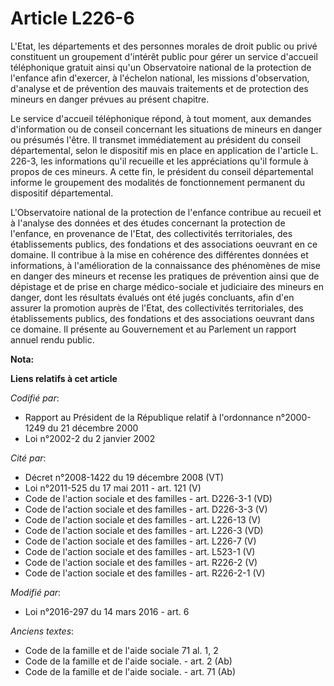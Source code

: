 # Article L226-6

L'Etat, les départements et des personnes morales de droit public ou privé constituent un groupement d'intérêt public pour
gérer un service d'accueil téléphonique gratuit ainsi qu'un Observatoire national de la protection de l'enfance afin
d'exercer, à l'échelon national, les missions d'observation, d'analyse et de prévention des mauvais traitements et de
protection des mineurs en danger prévues au présent chapitre. 

Le service d'accueil téléphonique répond, à tout moment, aux demandes d'information ou de conseil concernant les situations
de mineurs en danger ou présumés l'être. Il transmet immédiatement au président du conseil départemental, selon le dispositif
mis en place en application de l'article L. 226-3, les informations qu'il recueille et les appréciations qu'il formule à
propos de ces mineurs. A cette fin, le président du conseil départemental informe le groupement des modalités de
fonctionnement permanent du dispositif départemental. 

L'Observatoire national de la protection de l'enfance contribue au recueil et à l'analyse des données et des études
concernant la protection de l'enfance, en provenance de l'Etat, des collectivités territoriales, des établissements publics,
des fondations et des associations oeuvrant en ce domaine. Il contribue à la mise en cohérence des différentes données et
informations, à l'amélioration de la connaissance des phénomènes de mise en danger des mineurs et recense les pratiques de
prévention ainsi que de dépistage et de prise en charge médico-sociale et judiciaire des mineurs en danger, dont les
résultats évalués ont été jugés concluants, afin d'en assurer la promotion auprès de l'Etat, des collectivités territoriales,
des établissements publics, des fondations et des associations oeuvrant dans ce domaine. Il présente au Gouvernement et au
Parlement un rapport annuel rendu public.

**Nota:**



**Liens relatifs à cet article**

_Codifié par_:

  - Rapport au Président de la République relatif à l'ordonnance n°2000-1249 du 21 décembre 2000
  - Loi n°2002-2 du 2 janvier 2002

_Cité par_:

  - Décret n°2008-1422 du 19 décembre 2008 (VT)
  - Loi n°2011-525 du 17 mai 2011 - art. 121 (V)
  - Code de l'action sociale et des familles - art. D226-3-1 (VD)
  - Code de l'action sociale et des familles - art. D226-3-3 (V)
  - Code de l'action sociale et des familles - art. L226-13 (V)
  - Code de l'action sociale et des familles - art. L226-3 (VD)
  - Code de l'action sociale et des familles - art. L226-7 (V)
  - Code de l'action sociale et des familles - art. L523-1 (V)
  - Code de l'action sociale et des familles - art. R226-2 (V)
  - Code de l'action sociale et des familles - art. R226-2-1 (V)

_Modifié par_:

  - Loi n°2016-297 du 14 mars 2016 - art. 6

_Anciens textes_:

  - Code de la famille et de l'aide sociale 71 al. 1, 2
  - Code de la famille et de l'aide sociale. - art. 2 (Ab)
  - Code de la famille et de l'aide sociale. - art. 71 (Ab)
